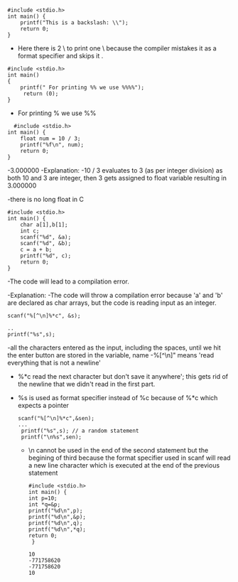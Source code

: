 ```
#include <stdio.h>
int main() {
    printf("This is a backslash: \\");
    return 0;
}
```
- Here there is 2 \\ to print one \ because the compiler mistakes it as a format specifier and skips it . 
```
#include <stdio.h>
int main() 
{ 
    printf(" For printing %% we use %%%%"); 
     return (0); 
}
```
- For printing % we use %%
```
  #include <stdio.h>
int main() {
    float num = 10 / 3;
    printf("%f\n", num);
    return 0;
}
```
-3.000000
-Explanation:
-10 / 3 evaluates to 3 (as per integer division) as both 10 and 3 are integer, then 3 gets assigned to float variable resulting in 3.000000

-there is no long float in C

```
#include <stdio.h>
int main() {
    char a[1],b[1];
    int c;
    scanf("%d", &a);
    scanf("%d", &b);
    c = a + b;
    printf("%d", c);
    return 0;
}
```
-The code will lead to a compilation error.

-Explanation:
-The code will throw a compilation error because 'a' and 'b' are declared as char arrays, but the code is reading input as an integer.

```
scanf("%[^\n]%*c", &s);

..
printf("%s",s);
```
-all the characters entered as the input, including the spaces, until we hit the enter button are stored in the variable, name
-%[^\n]" means 'read everything that is not a newline'

- %*c read the next character but don't save it anywhere'; 
this gets rid of the newline that we didn't read in the first part.

- %s is used as format specifier instead of %c because of %*c which expects a pointer
  
   ```
  scanf("%[^\n]%*c",&sen);
   ...
    printf("%s",s); // a random statement
    printf("\n%s",sen);
   ```
   - \n cannot be used in the end of the second statement but the begining of third because the format specifier used in scanf will read a new line character which is executed at the end of the previous statement
 
     ```
     #include <stdio.h>
     int main() {
     int p=10;
     int *q=&p;
     printf("%d\n",p);
     printf("%d\n",&p);
     printf("%d\n",q);
     printf("%d\n",*q);
     return 0;
      }
     ```
     ```
     10
     -771758620
     -771758620
     10
     ```
     
     

